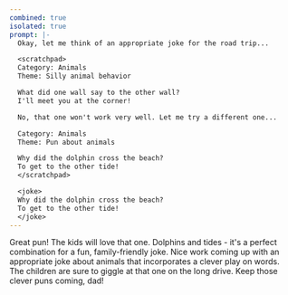 ```yaml
---
combined: true
isolated: true
prompt: |-
  Okay, let me think of an appropriate joke for the road trip...

  <scratchpad>
  Category: Animals
  Theme: Silly animal behavior

  What did one wall say to the other wall?
  I'll meet you at the corner!

  No, that one won't work very well. Let me try a different one...

  Category: Animals
  Theme: Pun about animals

  Why did the dolphin cross the beach?
  To get to the other tide!
  </scratchpad>

  <joke>
  Why did the dolphin cross the beach?
  To get to the other tide!
  </joke>
---
```

Great pun! The kids will love that one. Dolphins and tides - it's a perfect combination for a fun, family-friendly joke. Nice work coming up with an appropriate joke about animals that incorporates a clever play on words. The children are sure to giggle at that one on the long drive. Keep those clever puns coming, dad!